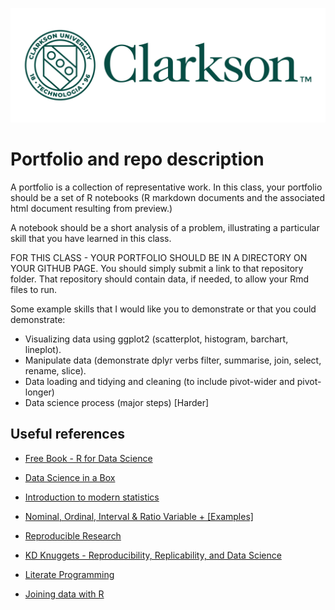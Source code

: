 ![This is an image](/resources/logo_green.png)
# Portfolio and repo description

A portfolio is a collection of representative work.   In this class, your portfolio should be a set of R notebooks  (R markdown documents and the associated html document resulting from preview.)

A notebook should be a short analysis of a problem, illustrating a particular skill that you have learned in this class.

FOR THIS CLASS - YOUR PORTFOLIO SHOULD BE IN A DIRECTORY ON YOUR GITHUB PAGE.   You should simply submit a link to that repository folder.  That repository should contain data, if needed, to allow your Rmd files to run.

Some example skills that I would like you to demonstrate or that you could demonstrate:

- Visualizing data using ggplot2 (scatterplot, histogram, barchart, lineplot).
- Manipulate data (demonstrate dplyr verbs   filter, summarise, join, select, rename, slice).
- Data loading and tidying and cleaning (to include    pivot-wider   and pivot-longer)
- Data science process (major steps)  [Harder]


## Useful references

- [Free Book - R for Data Science](https://r4ds.had.co.nz/)
- [Data Science in a Box](https://datasciencebox.org/index.html)
- [Introduction to modern statistics](https://openintro-ims.netlify.app/index.html)

- [Nominal, Ordinal, Interval & Ratio Variable + [Examples]](https://www.formpl.us/blog/nominal-ordinal-interval-ratio-variable-example#:~:text=%20Ratio%20Variable%20%201%20Characteristics%20of%20Ratio,as%20that%20of%20interval%20variables.%20Ratio...%20More%20)
- [Reproducible Research](https://www.displayr.com/what-is-reproducible-research/)
- [KD Knuggets - Reproducibility, Replicability, and Data Science](https://www.kdnuggets.com/2019/11/reproducibility-replicability-data-science.html)
- [Literate Programming](http://www.literateprogramming.com/)
- [Joining data with R](https://hollyemblem.medium.com/joining-data-with-dplyr-in-r-874698eb8898)
